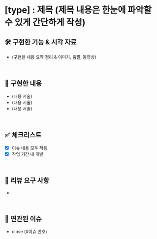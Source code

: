 # [type] : 제목 (제목 내용은 한눈에 파악할 수 있게 간단하게 작성)

## 🛠️ 구현한 기능 & 시각 자료

- (구현한 내용 요약 정리 & 이미지, 움짤, 동영상)

<br>

## 📝 구현한 내용

- (내용 서술)
- (내용 서술)
- (내용 서술)

<br>

## ✅ 체크리스트

- [x] 이슈 내용 모두 적용
- [x] 작업 기간 내 개발

<br>

## 💬 리뷰 요구 사항

-

<br>

## 🔗 연관된 이슈

- close (#이슈 번호)

<br>
<br>
